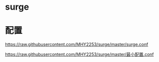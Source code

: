 #  surge

# 配置

 https://raw.githubusercontent.com/MHY2253/surge/master/surge.conf

 https://raw.githubusercontent.com/MHY2253/surge/master/最小配置.conf